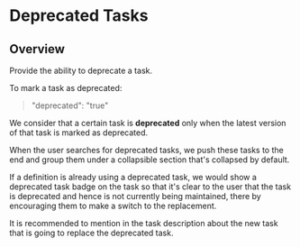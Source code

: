 # Deprecated Tasks

## Overview

Provide the ability to deprecate a task. 

To mark a task as deprecated:

>"deprecated": "true"

We consider that a certain task is **deprecated** only when the latest version of that task is marked as deprecated.

When the user searches for deprecated tasks, we push these tasks to the end and group them under a collapsible section that's collapsed by default.

If a definition is already using a deprecated task, we would show a deprecated task badge on the task so that it's clear to the user that the task is deprecated and hence is not currently being maintained, there by encouraging them to make a switch to the replacement.

It is recommended to mention in the task description about the new task that is going to replace the deprecated task.

